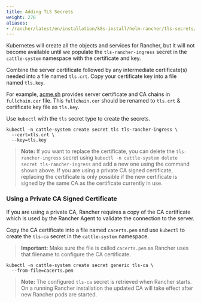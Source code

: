 ```yaml
---
title: Adding TLS Secrets
weight: 276
aliases:
- /rancher/latest/en/installation/k8s-install/helm-rancher/tls-secrets/
---
```


Kubernetes will create all the objects and services for Rancher, but it will not become available until we populate the `tls-rancher-ingress` secret in the `cattle-system` namespace with the certificate and key.

Combine the server certificate followed by any intermediate certificate(s) needed into a file named `tls.crt`. Copy your certificate key into a file named `tls.key`.

For example, [acme.sh](https://acme.sh) provides server certificate and CA chains in `fullchain.cer` file. 
This `fullchain.cer` should be renamed to `tls.crt` & certificate key file as `tls.key`.

Use `kubectl` with the `tls` secret type to create the secrets.

```
kubectl -n cattle-system create secret tls tls-rancher-ingress \
  --cert=tls.crt \
  --key=tls.key
```

> **Note:** If you want to replace the certificate, you can delete the `tls-rancher-ingress` secret using `kubectl -n cattle-system delete secret tls-rancher-ingress` and add a new one using the command shown above. If you are using a private CA signed certificate, replacing the certificate is only possible if the new certificate is signed by the same CA as the certificate currently in use.

### Using a Private CA Signed Certificate

If you are using a private CA, Rancher requires a copy of the CA certificate which is used by the Rancher Agent to validate the connection to the server.

Copy the CA certificate into a file named `cacerts.pem` and use `kubectl` to create the `tls-ca` secret in the `cattle-system` namespace.

>**Important:** Make sure the file is called `cacerts.pem` as Rancher uses that filename to configure the CA certificate.

```
kubectl -n cattle-system create secret generic tls-ca \
  --from-file=cacerts.pem
```

> **Note:** The configured `tls-ca` secret is retrieved when Rancher starts. On a running Rancher installation the updated CA will take effect after new Rancher pods are started.
